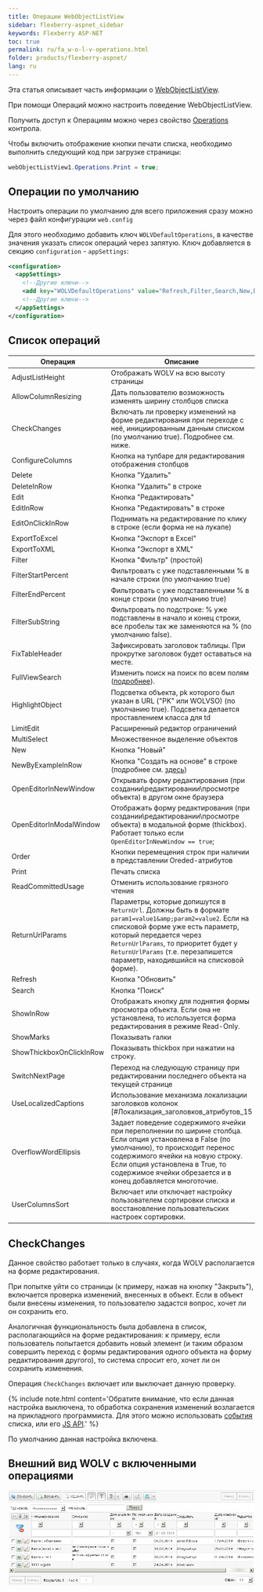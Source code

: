 ```yaml
---
title: Операции WebObjectListView
sidebar: flexberry-aspnet_sidebar
keywords: Flexberry ASP-NET
toc: true
permalink: ru/fa_w-o-l-v-operations.html
folder: products/flexberry-aspnet/
lang: ru
---
```

Эта статья описывает часть информации о [WebObjectListView](web-object-list-view.html).

При помощи Операций можно настроить поведение WebObjectListView.

Получить доступ к Операциям можно через свойство [Operations](http://storm:20013/class_i_c_s_soft_1_1_s_t_o_r_m_n_e_t_1_1_web_1_1_controls_1_1_operations_w_o_l_v.html) контрола.

Чтобы включить отображение кнопки печати списка, необходимо выполнить следующий код при загрузке страницы:

```cs
webObjectListView1.Operations.Print = true;
```

## Операции по умолчанию

Настроить операции по умолчанию для всего приложения сразу можно через файл конфигурации `web.config`

Для этого необходимо добавить ключ `WOLVDefaultOperations`, в качестве значения указать список операций через запятую.
Ключ добавляется в секцию `configuration` - `appSettings`:

```xml
<configuration>
  <appSettings>
    <!--Другие ключи-->
    <add key="WOLVDefaultOperations" value="Refresh,Filter,Search,New,Delete,ShowMarks,EditInRow,ConfigureColumns,NewByExampleInRow,ExportToExcel,AllowColumnResizing,LimitEdit,EditOnClickInRow,FixTableHeader,HighlightObject" />
    <!--Другие ключи-->
  </appSettings>
</configuration>
```

## Список операций

| Операция | Описание |
| -------- | -------- |
| AdjustListHeight | Отображать WOLV на всю высоту страницы |
| AllowColumnResizing | Дать пользователю возможность изменять ширину столбцов списка
| CheckChanges | Включать ли проверку изменений на форме редактирования при переходе с неё, инициированным данным списком (по умолчанию true). Подробнее см. ниже. |
| ConfigureColumns  | Кнопка на тулбаре для редактирования отображения столбцов |
| Delete  | Кнопка "Удалить" |
| DeleteInRow  | Кнопка "Удалить" в строке |
| Edit  | Кнопка "Редактировать" |
| EditInRow  | Кнопка "Редактировать" в строке |
| EditOnClickInRow  | Поднимать на редактирование по клику в строке (если форма не на лукапе) |
| ExportToExcel  | Кнопка "Экспорт в Excel" |
| ExportToXML  | Кнопка "Экспорт в XML" |
| Filter  | Кнопка "Фильтр" (простой) |
| FilterStartPercent  | Фильтровать с уже подставленными % в начале строки (по умолчанию true) |
| FilterEndPercent  | Фильтровать с уже подставленными % в конце строки (по умолчанию true) |
| FilterSubString  | Фильтровать по подстроке: % уже подставлены в начало и конец строки, все пробелы так же заменяются на % (по умолчанию false). |
| FixTableHeader | Зафиксировать заголовок таблицы. При прокрутке заголовок будет оставаться на месте. |
| FullViewSearch  | Изменить поиск на поиск по всем полям ([подробнее](w-o-l-v-search.html)). |
| HighlightObject  | Подсветка объекта, pk которого был указан в URL ("PK" или WOLVSO) (по умолчанию true). Подсветка делается проставлением класса для td |
| LimitEdit | Расширенный редактор ограничений |
| MultiSelect  | Множественное выделение объектов |
| New  | Кнопка "Новый" |
| NewByExampleInRow  | Кнопка "Создать на основе" в строке (подробнее см. [здесь](web-data-object-prototyping.html)) |
| OpenEditorInNewWindow | Открывать форму редактирования (при создании\редактировании\просмотре объекта) в другом окне браузера |
| OpenEditorInModalWindow  | Отображать форму редактирования (при создании\редактировании\просмотре объекта) в модальной форме (thickbox). Работает только если `OpenEditorInNewWindow == true`; |
| Order | Кнопки перемещения строк при наличии в представлении Oreded-атрибутов |
| Print  | Печать списка |
| ReadCommittedUsage  | Отменить использование грязного чтения |
| ReturnUrlParams | Параметры, которые допишутся в `ReturnUrl`. Должны быть в формате `param1=value1&amp;param2=value2`. Если на списковой форме уже есть параметр, который передается через `ReturnUrlParams`, то приоритет будет у `ReturnUrlParams` (т.е. перезапишется параметр, находившийся на списковой форме). |
| Refresh | Кнопка "Обновить" |
| Search  | Кнопка "Поиск" |
| ShowInRow | Отображать кнопку для поднятия формы просмотра объекта. Если она не установлена, то используется форма редактирования в режиме Read-Only. |
| ShowMarks  | Показывать галки |
| ShowThickboxOnClickInRow  | Показывать thickbox при нажатии на строку. |
| SwitchNextPage | Переход на следующую страницу при редактировании последнего объекта на текущей странице |
| UseLocalizedCaptions | Использование механизма локализации заголовков колонок [#Локализация_заголовков_атрибутов_15|Подробнее...] |
| OverflowWordEllipsis | Задает поведение содержимого ячейки при переполнении по ширине столбца. Если опция установлена в False (по умолчанию), то происходит перенос содержимого ячейки на новую строку. Если опция установлена в True, то содержимое ячейки обрезается и в конец добавляется многоточие. |
| UserColumnsSort | Включает или отключает настройку пользователем сортировки списка и восстановление пользовательских настроек сортировки. |

## CheckChanges

Данное свойство работает только в случаях, когда WOLV располагается на форме редактирования.

При попытке уйти со страницы (к примеру, нажав на кнопку "Закрыть"), включается проверка изменений, внесенных в объект. Если в объект были внесены изменения,
то пользователю задастся вопрос, хочет ли он сохранить его.

Аналогичная функциональность была добавлена в список, располагающийся на форме редактирования: к примеру, если пользователь попытается добавить новый элемент
(и таким образом совершить переход с формы редактирования одного объекта на форму редактирования другого), то система спросит его, хочет ли он сохранить изменения.

Операция `CheckChanges` включает или выключает данную проверку.

{% include note.html content='Обратите внимание, что если данная настройка выключена, то обработка сохранения изменений возлагается на прикладного программиста.
Для этого можно использовать [события](w-o-l-v-events.html) списка, или его [JS API](j-s-a-p-i-w-o-l-v.html).' %}

По умолчанию данная настройка включена.

## Внешний вид WOLV с включенными операциями

![](/images/pages/img/page/WOLVOperations/AllOperationsWolv2.png)
